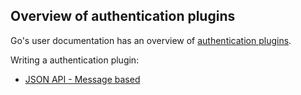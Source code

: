 ## Overview of authentication plugins

Go's user documentation has an overview of [authentication plugins](https://docs.gocd.org/current/extension_points/authentication_extension.html).

Writing a authentication plugin:
* [JSON API - Message based](json_message_based_authentication_extension.md)
